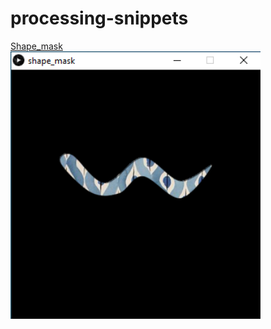 # processing-snippets

[Shape_mask](shape_mask/)<br>
<img src="shape_mask/screenshot.png" width="400" alt="shape_mask example" />
